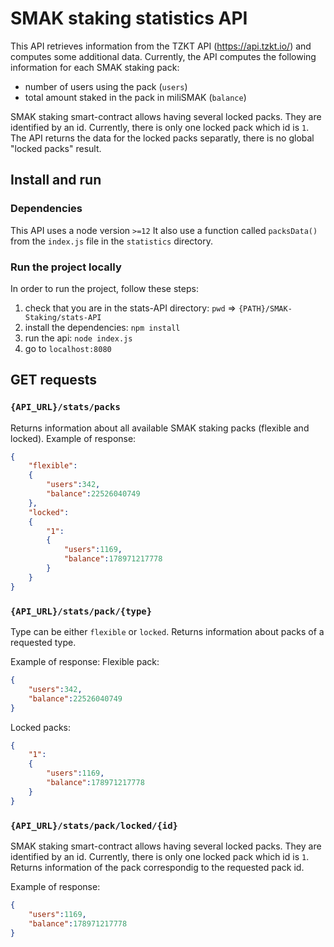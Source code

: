 # SMAK staking statistics API
This API retrieves information from the TZKT API (https://api.tzkt.io/) and computes some additional data. 
Currently, the API computes the following information for each SMAK staking pack:
- number of users using the pack (`users`)
- total amount staked in the pack in miliSMAK (`balance`)

SMAK staking smart-contract allows having several locked packs. They are identified by an id. Currently, there is only one locked pack which id is `1`. The API returns the data for the locked packs separatly, there is no global "locked packs" result. 

## Install and run
### Dependencies
This API uses a node version `>=12`
It also use a function called `packsData()` from the `index.js` file in the `statistics` directory. 

### Run the project locally
In order to run the project, follow these steps:
1. check that you are in the stats-API directory: `pwd` => `{PATH}/SMAK-Staking/stats-API`
2. install the dependencies: `npm install`
3. run the api: `node index.js`
4. go to `localhost:8080`

## GET requests
### `{API_URL}/stats/packs`
Returns information about all available SMAK staking packs (flexible and locked). 
Example of response:

``` json
{
    "flexible":
    {
        "users":342,
        "balance":22526040749
    },
    "locked":
    {
        "1":
        {
            "users":1169,
            "balance":178971217778
        }
    }
}
```

### `{API_URL}/stats/pack/{type}`
Type can be either `flexible` or `locked`.
Returns information about packs of a requested type. 

Example of response:
Flexible pack:

``` json
{
    "users":342,
    "balance":22526040749
}
```

Locked packs:

``` json
{
    "1":
    {
        "users":1169,
        "balance":178971217778
    }
}
```

### `{API_URL}/stats/pack/locked/{id}`
SMAK staking smart-contract allows having several locked packs. They are identified by an id. Currently, there is only one locked pack which id is `1`.
Returns information of the pack correspondig to the requested pack id. 

Example of response:

``` json
{
    "users":1169,
    "balance":178971217778
}
```
